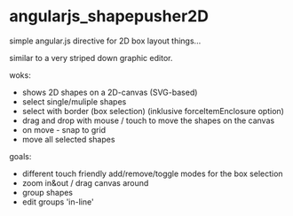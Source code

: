 # angularjs_shapepusher2D
simple angular.js directive for 2D box layout things...

similar to a very striped down graphic editor.

woks:
- shows 2D shapes on a 2D-canvas (SVG-based)
- select single/muliple shapes
- select with border (box selection) (inklusive forceItemEnclosure option)
- drag and drop with mouse / touch to move the shapes on the canvas
- on move - snap to grid
- move all selected shapes


goals:
- different touch friendly add/remove/toggle modes for the box selection
- zoom in&out / drag canvas around
- group shapes
- edit groups 'in-line'
